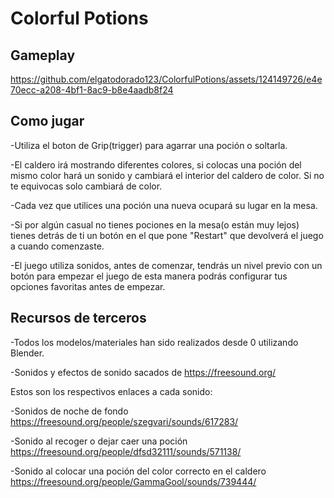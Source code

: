 # Colorful Potions

## Gameplay

https://github.com/elgatodorado123/ColorfulPotions/assets/124149726/e4e70ecc-a208-4bf1-8ac9-b8e4aadb8f24

## Como jugar


-Utiliza el boton de Grip(trigger) para agarrar una poción o soltarla.

-El caldero irá mostrando diferentes colores, si colocas una poción del mismo color hará un sonido y cambiará el interior del caldero de color. Si no te equivocas solo cambiará de color.

-Cada vez que utilices una poción una nueva ocupará su lugar en la mesa.

-Si por algún casual no tienes pociones en la mesa(o están muy lejos) tienes detrás de ti un botón en el que pone "Restart" que devolverá el juego a cuando comenzaste.

-El juego utiliza sonidos, antes de comenzar, tendrás un nivel previo con un botón para empezar el juego de esta manera podrás configurar tus opciones favoritas antes de empezar.




## Recursos de terceros


-Todos los modelos/materiales han sido realizados desde 0 utilizando Blender.

-Sonidos y efectos de sonido sacados de https://freesound.org/

Estos son los respectivos enlaces a cada sonido:

-Sonidos de noche de fondo https://freesound.org/people/szegvari/sounds/617283/

-Sonido al recoger o dejar caer una poción https://freesound.org/people/dfsd32111/sounds/571138/

-Sonido al colocar una poción del color correcto en el caldero https://freesound.org/people/GammaGool/sounds/739444/
